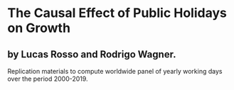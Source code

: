 # The Causal Effect of Public Holidays on Growth

## by Lucas Rosso and Rodrigo Wagner.

Replication materials to compute worldwide panel of yearly working days over the period 2000-2019. 
